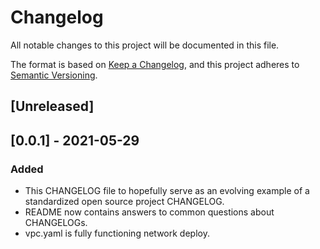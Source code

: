 # Changelog
All notable changes to this project will be documented in this file.

The format is based on [Keep a Changelog](https://keepachangelog.com/en/1.0.0/),
and this project adheres to [Semantic Versioning](https://semver.org/spec/v2.0.0.html).

## [Unreleased]

## [0.0.1] - 2021-05-29
### Added
- This CHANGELOG file to hopefully serve as an evolving example of a
  standardized open source project CHANGELOG.
- README now contains answers to common questions about CHANGELOGs.
- vpc.yaml is fully functioning network deploy.
